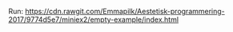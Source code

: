 Run: https://cdn.rawgit.com/Emmapilk/Aestetisk-programmering-2017/9774d5e7/miniex2/empty-example/index.html
